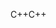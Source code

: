 <span data-ttu-id="3c0e2-101">C++</span><span class="sxs-lookup"><span data-stu-id="3c0e2-101">C++</span></span>